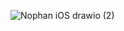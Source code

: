 ![Nophan iOS drawio (2)](https://github.com/guardian/nophan/assets/107039878/9b6b2b6d-448b-4bb6-a1f9-e91b3532719a)
